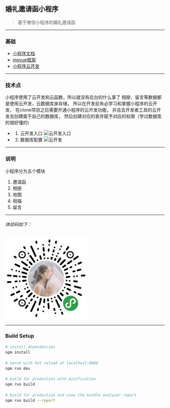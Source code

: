 

## 婚礼邀请函小程序
> 基于微信小程序的婚礼邀请函
---
### 基础
*  [小程序文档](https://developers.weixin.qq.com/miniprogram/dev)
*  [mpvue框架](http://mpvue.com)
*  [小程序云开发](https://developers.weixin.qq.com/miniprogram/dev/wxcloud/basis/getting-started.html)
---
### 技术点

小程序使用了云开发和云函数，所以就没有后台的什么事了
相册、留言等数据都是使用云开发，云数据库来存储，
所以在开发前务必学习和掌握小程序的云开发，
在clone项目之后需要开通小程序的云开发功能，
并且去开发者工具的云开发去创建属于自己的数据库，
然后创建对应的表并赋予对应的权限（学过数据库的很好懂的）

* 1. 云开发入口
![云开发入口](https://666f-forguo-0979a1-1251886253.tcb.qcloud.la/static/imgs/enter.png)

* 2. 数据库配置
![云开发](https://666f-forguo-0979a1-1251886253.tcb.qcloud.la/static/imgs/cloud.png)

---

### 说明
小程序分为五个模块
1. 邀请函
2. 相册
3. 地图
4. 祝福
5. 留言

---
###### 体验码如下：

![体验码](./wedding.jpg)

---

### Build Setup

```bash
# install dependencies
npm install

# serve with hot reload at localhost:8080
npm run dev

# build for production with minification
npm run build

# build for production and view the bundle analyzer report
npm run build --report
```
